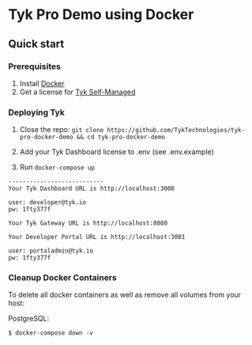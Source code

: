 # Tyk Pro Demo using Docker

## Quick start

### Prerequisites

1. Install [Docker](https://docs.docker.com/get-docker/)
2. Get a license for [Tyk Self-Managed](https://tyk.io/sign-up/) 


### Deploying Tyk

1. Close the repo: `git clone https://github.com/TykTechnologies/tyk-pro-docker-demo && cd tyk-pro-docker-demo`

2. Add your Tyk Dashboard license to .env (see .env.example) 

3. Run `docker-compose up`

```
---------------------------
Your Tyk Dashboard URL is http://localhost:3000

user: developer@tyk.io
pw: 1fty377f

Your Tyk Gateway URL is http://localhost:8080

Your Developer Portal URL is http://localhost:3001

user: portaladmin@tyk.io
pw: 1fty377f

```

### Cleanup Docker Containers

To delete all docker containers as well as remove all volumes from your host:

PostgreSQL:

```
$ docker-compose down -v
```


